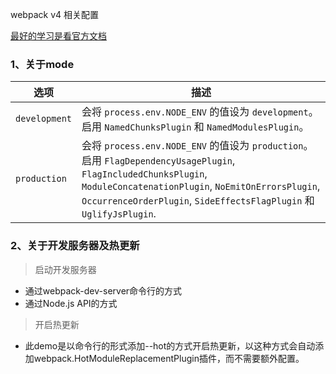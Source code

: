 webpack v4 相关配置

[最好的学习是看官方文档](https://webpack.docschina.org/concepts/)

### 1、关于mode

选项                  | 描述
--------------------- | -----------------------
`development`         | 会将 `process.env.NODE_ENV` 的值设为 `development`。启用 `NamedChunksPlugin` 和 `NamedModulesPlugin`。
`production`          | 会将 `process.env.NODE_ENV` 的值设为 `production`。启用 `FlagDependencyUsagePlugin`, `FlagIncludedChunksPlugin`, `ModuleConcatenationPlugin`, `NoEmitOnErrorsPlugin`, `OccurrenceOrderPlugin`, `SideEffectsFlagPlugin` 和 `UglifyJsPlugin`.


### 2、关于开发服务器及热更新

>启动开发服务器
+ 通过webpack-dev-server命令行的方式
+ 通过Node.js API的方式

>开启热更新
+ 此demo是以命令行的形式添加--hot的方式开启热更新，以这种方式会自动添加webpack.HotModuleReplacementPlugin插件，而不需要额外配置。